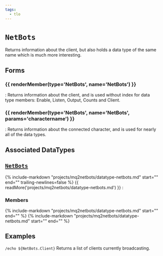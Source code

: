 ```yaml
---
tags:
  - tlo
---
```

# `NetBots`

<!--tlo-desc-start-->
Returns information about the client, but also holds a data type of the same name which is much more interesting.
<!--tlo-desc-end-->

## Forms
<!--tlo-forms-start-->
### {{ renderMember(type='NetBots', name='NetBots') }}

:   Returns information about the client, and is used without index for data type members: Enable, Listen, Output, Counts and Client.

### {{ renderMember(type='NetBots', name='NetBots', params='charactername') }}

:   Returns information about the connected character, and is used for nearly all of the data types.

<!--tlo-forms-end-->

## Associated DataTypes
<!--tlo-datatypes-start-->
## [`NetBots`](datatype-netbots.md)
{% include-markdown "projects/mq2netbots/datatype-netbots.md" start="<!--dt-desc-start-->" end="<!--dt-desc-end-->" trailing-newlines=false %} {{ readMore('projects/mq2netbots/datatype-netbots.md') }}
:    <h3>Members</h3>
    {% include-markdown "projects/mq2netbots/datatype-netbots.md" start="<!--dt-members-start-->" end="<!--dt-members-end-->" %}
    {% include-markdown "projects/mq2netbots/datatype-netbots.md" start="<!--dt-linkrefs-start-->" end="<!--dt-linkrefs-end-->" %}
    <!--tlo-datatypes-end-->

## Examples
<!--tlo-examples-start-->
`/echo ${NetBots.Client}` Returns a list of clients currently broadcasting.
<!--tlo-examples-end-->

<!--tlo-linkrefs-start-->
[netbots]: datatype-netbots.md
<!--tlo-linkrefs-end-->